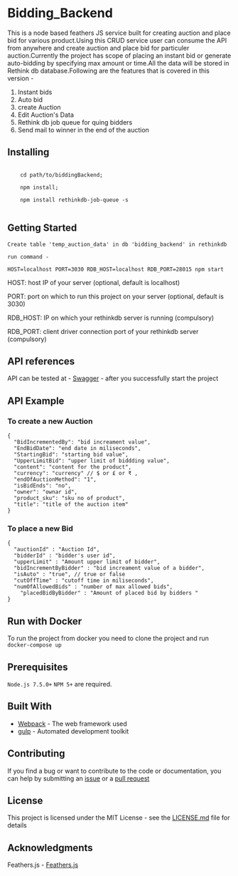 # Bidding_Backend

This is a node based feathers JS service built for creating auction and place bid for various product.Using this CRUD service user can consume the API from anywhere and create auction and place bid for particuler auction.Currently the project has scope of placing an instant bid or generate auto-bidding by specifying max amount or time.All the data will be stored in Rethink db database.Following are the features that is covered in this version -

1. Instant bids 
2. Auto bid
3. create Auction 
4. Edit Auction's Data
5. Rethink db job queue for quing bidders 
6. Send mail to winner in the end of the auction
 
 
## Installing
```

    cd path/to/biddingBackend; 
    
    npm install; 
    
    npm install rethinkdb-job-queue -s
   
```
## Getting Started

```
Create table 'temp_auction_data' in db 'bidding_backend' in rethinkdb
```
````
run command -

HOST=localhost PORT=3030 RDB_HOST=localhost RDB_PORT=28015 npm start
````
HOST: host IP of your server (optional, default is localhost)

PORT: port on which to run this project on your server (optional, default is 3030)

RDB_HOST: IP on which your rethinkdb server is running (compulsory)

RDB_PORT: client driver connection port of your rethinkdb server (compulsory)

## API references 

API can be tested at - [Swagger](http://localhost:3030/docs/?url=/docs) - after you successfully start the project

## API Example

### To create a new Auction
```
{
  "BidIncrementedBy": "bid increament value",
  "EndBidDate": "end date in miliseconds",
  "StartingBid": "starting bid value",
  "UpperLimitBid": "upper limit of biddding value",
  "content": "content for the product",
  "currency": "currency" // $ or £ or ₹ ,
  "endOfAuctionMethod": "1", 
  "isBidEnds": "no",
  "owner": "ownar id",
  "product_sku": "sku no of product",
  "title": "title of the auction item"
}
```
### To place a new Bid
```
{
  "auctionId" : "Auction Id",
  "bidderId" : "bidder's user id",
  "upperLimit" : "Amount upper limit of bidder",
  "bidIncrementByBidder" : "bid increament value of a bidder",
  "isAuto" : "true", // true or false
  "cutOffTime" : "cutoff time in miliseconds",
  "numOfAllowedBids" : "number of max allowed bids",
	"placedBidByBidder" : "Amount of placed bid by bidders "
}
```

## Run with Docker

To run the project from docker you need to clone the project and run `docker-compose up`

## Prerequisites

`Node.js 7.5.0+` `NPM 5+`  are required.

## Built With

* [Webpack](https://webpack.js.org/) - The web framework used
* [gulp](http://gulpjs.com/) - Automated development toolkit

## Contributing

If you find a bug or want to contribute to the code or documentation, you can help by submitting an [issue](http://172.16.99.216/npaul/autoBid_backend/issues) or a [pull request](http://172.16.99.216/npaul/autoBid_backend//pulls)

## License

This project is licensed under the MIT License - see the [LICENSE.md](LICENSE.md) file for details

## Acknowledgments
Feathers.js - [Feathers.js](https://github.com/feathersjs/feathers)


